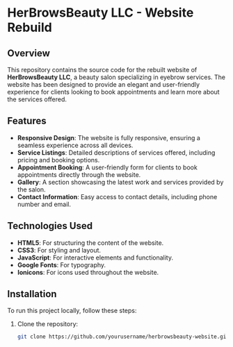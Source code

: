 # HerBrowsBeauty LLC - Website Rebuild

## Overview

This repository contains the source code for the rebuilt website of **HerBrowsBeauty LLC**, a beauty salon specializing in eyebrow services. The website has been designed to provide an elegant and user-friendly experience for clients looking to book appointments and learn more about the services offered.

## Features

- **Responsive Design**: The website is fully responsive, ensuring a seamless experience across all devices.
- **Service Listings**: Detailed descriptions of services offered, including pricing and booking options.
- **Appointment Booking**: A user-friendly form for clients to book appointments directly through the website.
- **Gallery**: A section showcasing the latest work and services provided by the salon.
- **Contact Information**: Easy access to contact details, including phone number and email.

## Technologies Used

- **HTML5**: For structuring the content of the website.
- **CSS3**: For styling and layout.
- **JavaScript**: For interactive elements and functionality.
- **Google Fonts**: For typography.
- **Ionicons**: For icons used throughout the website.

## Installation

To run this project locally, follow these steps:

1. Clone the repository:
   ```bash
   git clone https://github.com/yourusername/herbrowsbeauty-website.git
